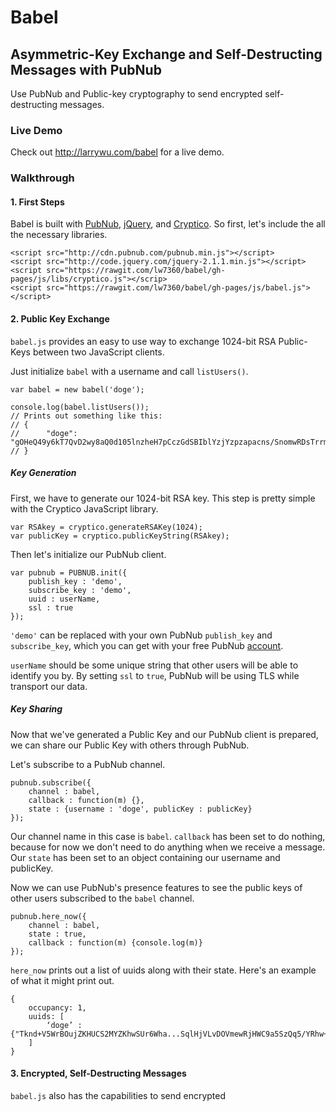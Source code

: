 # Babel

## Asymmetric-Key Exchange and Self-Destructing Messages with PubNub

Use PubNub and Public-key cryptography to send encrypted self-destructing messages.

### Live Demo

Check out <http://larrywu.com/babel> for a live demo. 

### Walkthrough

#### 1. First Steps
Babel is built with [PubNub](http://www.pubnub.com/), [jQuery](http://jquery.com/), and [Cryptico](http://wwwtyro.github.io/cryptico/). So first, let's include the all the necessary libraries.

	<script src="http://cdn.pubnub.com/pubnub.min.js"></script>
	<script src="http://code.jquery.com/jquery-2.1.1.min.js"></script>
	<script src="https://rawgit.com/lw7360/babel/gh-pages/js/libs/cryptico.js"></scrip>
	<script src="https://rawgit.com/lw7360/babel/gh-pages/js/babel.js"></script>

#### 2. Public Key Exchange

`babel.js` provides an easy to use way to exchange 1024-bit RSA Public-Keys between two JavaScript clients. 

Just initialize `babel` with a username and call `listUsers()`.

	var babel = new babel('doge');
	
	console.log(babel.listUsers());
	// Prints out something like this:
	// {
	//		"doge": "gOHeQ49y6kT7QvD2wy8aQ0d105lnzheH7pCczGdSBIblYzjYzpzapacns/SnomwRDsTrrm1eTfxh5qJU2tCqYWVA5W3Zh9ChnojFYQ6WBSe+USxFf4/iNYCFwzVmkkehQv5EfIlCxr2o0LaaguHVtPCFb1MUxxPIZRCZFS0J4Os="
	// }

##### Key Generation
First, we have to generate our 1024-bit RSA key. This step is pretty simple with the Cryptico JavaScript library.

	var RSAkey = cryptico.generateRSAKey(1024);
	var publicKey = cryptico.publicKeyString(RSAkey);

Then let's initialize our PubNub client.
	
	var pubnub = PUBNUB.init({
		publish_key : 'demo',
		subscribe_key : 'demo',
		uuid : userName,
		ssl : true
	});
	
`'demo'` can be replaced with your own PubNub `publish_key` and `subscribe_key`, which you can get with your free PubNub [account](http://www.pubnub.com/get-started/).

`userName` should be some unique string that other users will be able to identify you by. By setting `ssl` to `true`, PubNub will be using TLS while transport our data.

##### Key Sharing

Now that we've generated a Public Key and our PubNub client is prepared, we can share our Public Key with others through PubNub.

Let's subscribe to a PubNub channel.

	pubnub.subscribe({
		channel : babel,
		callback : function(m) {},
		state : {username : 'doge', publicKey : publicKey}
	});
	
Our channel name in this case is `babel`. `callback` has been set to do nothing, because for now we don't need to do anything when we receive a message. Our `state` has been set to an object containing our username and publicKey.

Now we can use PubNub's presence features to see the public keys of other users subscribed to the `babel` channel.

	pubnub.here_now({
		channel : babel,
		state : true,
		callback : function(m) {console.log(m)}
	});
	
`here_now` prints out a list of uuids along with their state. Here's an example of what it might print out.

	{
		occupancy: 1,
		uuids: [
	    	‘doge’ : {"Tknd+V5WrBOujZKHUCS2MYZKhwSUr6Wha...SqlHjVLvDOVmewRjHWC9a5SzQq5/YRhw+7E="}
		]
	}

#### 3. Encrypted, Self-Destructing Messages

`babel.js` also has the capabilities to send encrypted  

